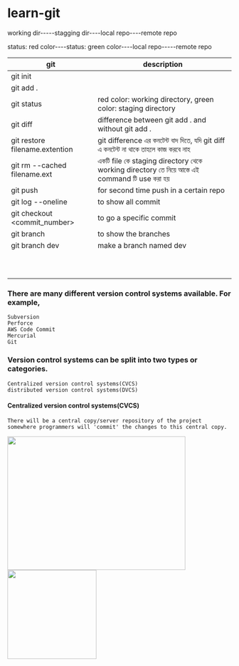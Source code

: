 # learn-git


working dir-----stagging dir----local repo----remote repo

status: red color----status: green color----local repo-----remote repo


| git   | description |
| ------------- | ------------- |
|  git init |   |
|  git add . |   |
|  git status |  red color: working directory, green color: staging directory |
|  git diff | difference between git add . and without git add .  |
|  git restore filename.extention |  git difference এর কনটেন্ট বাদ দিতে, যদি git diff এ কনটেন্ট না থাকে তাহলে কাজ করবে নাহ  |
|  git rm --cached filename.ext | একটি file কে staging directory থেকে working directory  তে নিয়ে আস্তে এই command টি use করা হয়   |
|  git push |  for second time push in a certain repo |
|  git log --oneline |  to show all commit |
|  git checkout <commit_number> |  to go a specific commit |
|  git branch | to show the branches  |
|  git branch dev | make a branch named dev  |
|   |   |
|   |   |
|   |   |
|   |   |
|   |   |
|   |   |
|   |   |
|   |   |
|   |   |
|   |   |

### There are many different version control systems available. For example, 

    Subversion
    Perforce
    AWS Code Commit
    Mercurial
    Git
### Version control systems can be split into two types or categories. 
    Centralized version control systems(CVCS)
    distributed version control systems(DVCS)

#### Centralized version control systems(CVCS)

    There will be a central copy/server repository of the project somewhere programmers will 'commit' the changes to this central copy.


<img src="https://www.edureka.co/blog/wp-content/uploads/2016/11/Centralized-Version-Control-System-Workflow-What-Is-Git-Edureka.png" height='300' width='400'/>

<img src="https://www.researchgate.net/profile/Luis-Ribeiro/publication/23646260/figure/tbl1/AS:667686602285063@1536200299510/Advantages-and-disadvantages-of-the-centralized-approach-Barata-2003.png" height='200' width='200'/>
